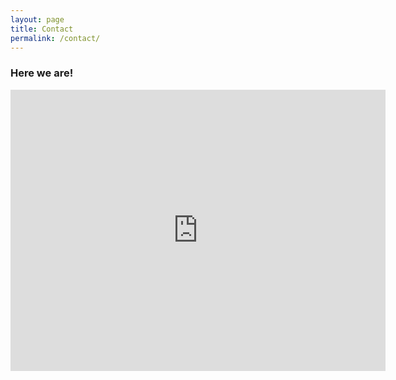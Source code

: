 ```yaml
---
layout: page
title: Contact
permalink: /contact/
---
```


### Here we are!

<iframe src="https://www.google.com/maps/embed?pb=!1m14!1m12!1m3!1d57292.37000870594!2d28.005005151550918!3d-26.171517263707834!2m3!1f0!2f0!3f0!3m2!1i1024!2i768!4f13.1!5e0!3m2!1sen!2s!4v1448556056949" width="600" height="450" frameborder="0" style="border:0" allowfullscreen></iframe>